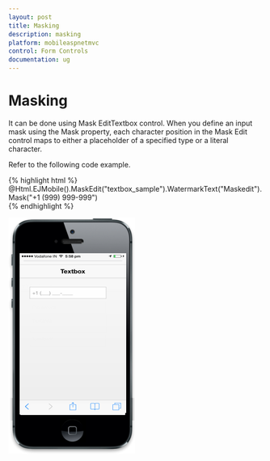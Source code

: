 ```yaml
---
layout: post
title: Masking
description: masking
platform: mobileaspnetmvc
control: Form Controls
documentation: ug
---
```


# Masking

It can be done using Mask EditTextbox control. When you define an input mask using the Mask property, each character position in the Mask Edit control maps to either a placeholder of a specified type or a literal character.

Refer to the following code example.


{% highlight html %}
@Html.EJMobile().MaskEdit("textbox_sample").WatermarkText("Maskedit").Mask("+1 (999) 999-999")  
{% endhighlight %}




![C:/Users/isuriyar/AppData/Local/Temp/SNAGHTML195b49f5.PNG](Masking_images/Masking_img1.png)


